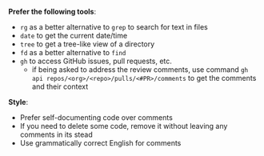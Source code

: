 **Prefer the following tools**:
- `rg` as a better alternative to `grep` to search for text in files
- `date` to get the current date/time
- `tree` to get a tree-like view of a directory
- `fd` as a better alternative to `find`
- `gh` to access GitHub issues, pull requests, etc.
  - if being asked to address the review comments, use command `gh api repos/<org>/<repo>/pulls/<#PR>/comments` to get the comments and their context

**Style**:
- Prefer self-documenting code over comments
- If you need to delete some code, remove it without leaving any comments in its stead
- Use grammatically correct English for comments
